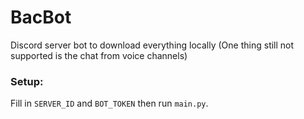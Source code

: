# BacBot
Discord server bot to download everything locally
(One thing still not supported is the chat from voice channels)

### Setup:
Fill in `SERVER_ID` and `BOT_TOKEN` then run `main.py`.


